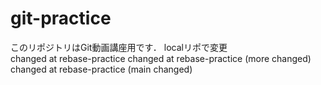 # git-practice
このリポジトリはGit動画講座用です．
localリポで変更				
changed at rebase-practice 
changed at rebase-practice (more changed)
changed at rebase-practice (main changed)

